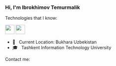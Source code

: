 ### Hi, I'm Ibrokhimov Temurmalik 
Technologies that I know:

<img src="https://cdn-icons-png.flaticon.com/512/6132/6132222.png" width="30px"> <img src="https://upload.wikimedia.org/wikipedia/commons/thumb/e/ee/.NET_Core_Logo.svg/1200px-.NET_Core_Logo.svg.png" width="30px"> 

- 📍 &nbsp; Current Location: Bukhara Uzbekistan
- 🎓 &nbsp; Tashkent Information Technology University

Contact me:
<a href="https://t.me/ibrohimov_temurmalik">
  <img src="https://upload.wikimedia.org/wikipedia/commons/thumb/8/82/Telegram_logo.svg/512px-Telegram_logo.svg.png" width="15px">
</a>

